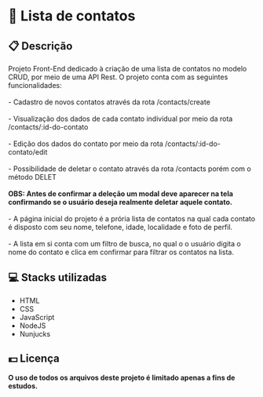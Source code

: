 <h1>📘 Lista de contatos</h1>

<h2>📋 Descrição</h2>
<p>
  Projeto Front-End dedicado à criação de uma lista de contatos no modelo CRUD, por meio de uma API Rest. O projeto conta com as seguintes funcionalidades:
  <br>
  <br> - Cadastro de novos contatos através da rota /contacts/create
  <br>
  <br> - Visualização dos dados de cada contato individual por meio da rota /contacts/:id-do-contato
  <br>
  <br> - Edição dos dados do contato por meio da rota /contacts/:id-do-contato/edit
  <br>
  <br> - Possibilidade de deletar o contato através da rota /contacts porém com o método DELET
  <br>
  <br> <b>OBS: Antes de confirmar a deleção um modal deve aparecer na tela confirmando se o usuário deseja
    realmente deletar aquele contato.</b>
  <br>
  <br> - A página inicial do projeto é a prória lista de contatos na qual cada contato é disposto com seu nome, telefone, idade, localidade e foto de perfil.
  <br>
  <br> - A lista em si conta com um filtro de busca, no qual o o usuário digita o nome do contato e clica em confirmar para filtrar os contatos na lista.
<p>


<h2> 💻 Stacks utilizadas</h2>
<ul>
  <li>HTML</li>
  <li>CSS</li>
  <li>JavaScript</li>
  <li>NodeJS</li>
  <li>Nunjucks</li>
</ul>
 
<h2> 💵 Licença</h2>
<p><b>O uso de todos os arquivos deste projeto é limitado apenas a fins de estudos.<b></p>
